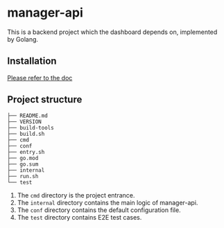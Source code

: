<!--
#
# Licensed to the Apache Software Foundation (ASF) under one or more
# contributor license agreements.  See the NOTICE file distributed with
# this work for additional information regarding copyright ownership.
# The ASF licenses this file to You under the Apache License, Version 2.0
# (the "License"); you may not use this file except in compliance with
# the License.  You may obtain a copy of the License at
#
#     http://www.apache.org/licenses/LICENSE-2.0
#
# Unless required by applicable law or agreed to in writing, software
# distributed under the License is distributed on an "AS IS" BASIS,
# WITHOUT WARRANTIES OR CONDITIONS OF ANY KIND, either express or implied.
# See the License for the specific language governing permissions and
# limitations under the License.
#
-->

# manager-api

This is a backend project which the dashboard depends on, implemented by Golang.

## Installation

[Please refer to the doc](../README.md)

## Project structure

```text
├── README.md
├── VERSION
├── build-tools
├── build.sh
├── cmd
├── conf
├── entry.sh
├── go.mod
├── go.sum
├── internal
├── run.sh
└── test
```

1. The `cmd` directory is the project entrance.
2. The `internal` directory contains the main logic of manager-api.
3. The `conf` directory contains the default configuration file.
4. The `test` directory contains E2E test cases.

